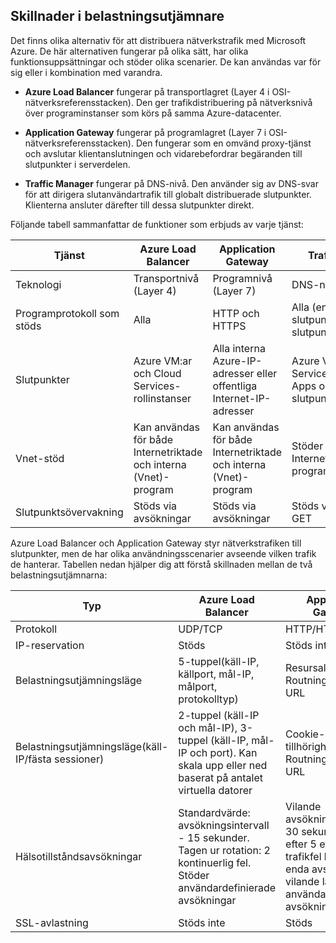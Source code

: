 ## <a name="load-balancer-differences"></a>Skillnader i belastningsutjämnare

Det finns olika alternativ för att distribuera nätverkstrafik med Microsoft Azure. De här alternativen fungerar på olika sätt, har olika funktionsuppsättningar och stöder olika scenarier. De kan användas var för sig eller i kombination med varandra.

- **Azure Load Balancer** fungerar på transportlagret (Layer 4 i OSI-nätverksreferensstacken). Den ger trafikdistribuering på nätverksnivå över programinstanser som körs på samma Azure-datacenter.

- **Application Gateway** fungerar på programlagret (Layer 7 i OSI-nätverksreferensstacken). Den fungerar som en omvänd proxy-tjänst och avslutar klientanslutningen och vidarebefordrar begäranden till slutpunkter i serverdelen.

- **Traffic Manager** fungerar på DNS-nivå.  Den använder sig av DNS-svar för att dirigera slutanvändartrafik till globalt distribuerade slutpunkter. Klienterna ansluter därefter till dessa slutpunkter direkt.

Följande tabell sammanfattar de funktioner som erbjuds av varje tjänst:

| Tjänst | Azure Load Balancer | Application Gateway | Traffic Manager |
|---|---|---|---|
|Teknologi| Transportnivå (Layer 4) | Programnivå (Layer 7) | DNS-nivå |
| Programprotokoll som stöds | Alla | HTTP och HTTPS |  Alla (en HTTP-slutpunkt krävs för slutpunktsövervakning) |
| Slutpunkter | Azure VM:ar och Cloud Services-rollinstanser | Alla interna Azure-IP-adresser eller offentliga Internet-IP-adresser | Azure VM:ar, Cloud Services, Azure Web Apps och externa slutpunkter |
| Vnet-stöd | Kan användas för både Internetriktade och interna (Vnet)-program | Kan användas för både Internetriktade och interna (Vnet)-program |    Stöder enbart Internetriktade program |
Slutpunktsövervakning | Stöds via avsökningar | Stöds via avsökningar | Stöds via HTTP/HTTPS GET | 

Azure Load Balancer och Application Gateway styr nätverkstrafiken till slutpunkter, men de har olika användningsscenarier avseende vilken trafik de hanterar. Tabellen nedan hjälper dig att förstå skillnaden mellan de två belastningsutjämnarna:

| Typ | Azure Load Balancer | Application Gateway |
|---|---|---|
| Protokoll | UDP/TCP | HTTP/HTTPS |
| IP-reservation | Stöds | Stöds inte | 
| Belastningsutjämningsläge | 5-tuppel(käll-IP, källport, mål-IP, målport, protokolltyp) | Resursallokering<br>Routning baserat på URL | 
| Belastningsutjämningsläge(käll-IP/fästa sessioner) |  2-tuppel (käll-IP och mål-IP), 3-tuppel (käll-IP, mål-IP och port). Kan skala upp eller ned baserat på antalet virtuella datorer | Cookie-baserad tillhörighet<br>Routning baserat på URL |
| Hälsotillståndsavsökningar | Standardvärde: avsökningsintervall - 15 sekunder. Tagen ur rotation: 2 kontinuerlig fel. Stöder användardefinierade avsökningar | Vilande avsökningsintervall 30 sekunder. Tas ut efter 5 efterföljande trafikfel live eller ett enda avsökningsfel i vilande läge. Stöder användardefinierade avsökningar | 
| SSL-avlastning | Stöds inte | Stöds | 
  

<!--HONumber=Oct16_HO3-->


